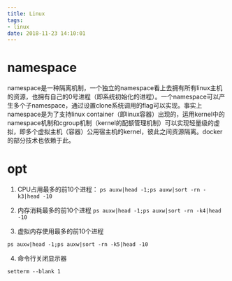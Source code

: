 ```yaml
---
title: Linux
tags:
- linux
date: 2018-11-23 14:10:01
---
```

# namespace

namespace是一种隔离机制，一个独立的namespace看上去拥有所有linux主机的资源，也拥有自己的0号进程（即系统初始化的进程）。一个namespace可以产生多个子namespace，通过设置clone系统调用的flag可以实现。事实上namespace是为了支持linux container（即linux容器）出现的，运用kernel中的namespace机制和cgroup机制（kernel的配额管理机制）可以实现轻量级的虚拟，即多个虚拟主机（容器）公用宿主机的kernel，彼此之间资源隔离。docker的部分技术也依赖于此。

# opt

1. CPU占用最多的前10个进程：
   `ps auxw|head -1;ps auxw|sort -rn -k3|head -10 `

2. 内存消耗最多的前10个进程
   `ps auxw|head -1;ps auxw|sort -rn -k4|head -10 `

3. 虚拟内存使用最多的前10个进程

`ps auxw|head -1;ps auxw|sort -rn -k5|head -10`

4. 命令行关闭显示器

`setterm --blank 1`

